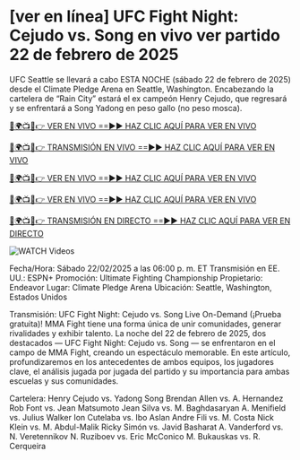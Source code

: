 # [ver en línea] UFC Fight Night: Cejudo vs. Song en vivo ver partido 22 de febrero de 2025 #

UFC Seattle se llevará a cabo ESTA NOCHE (sábado 22 de febrero de 2025) desde el Climate Pledge Arena en Seattle, Washington. Encabezando la cartelera de “Rain City” estará el ex campeón Henry Cejudo, que regresará y se enfrentará a Song Yadong en peso gallo (no peso mosca).

[🔴🌍📺📱👉 VER EN VIVO ==►► HAZ CLIC AQUÍ PARA VER EN VIVO](https://t.co/NjkDHeOElj)

[🔴🌍📺📱👉 TRANSMISIÓN EN VIVO ==►► HAZ CLIC AQUÍ PARA VER EN VIVO](https://t.co/NjkDHeOElj)

[🔴🌍📺📱👉 VER EN VIVO ==►► HAZ CLIC AQUÍ PARA VER EN VIVO](https://t.co/NjkDHeOElj)

[🔴🌍📺📱👉 VER EN VIVO ==►► HAZ CLIC AQUÍ PARA VER EN VIVO](https://t.co/NjkDHeOElj)

[🔴🌍📺📱👉 TRANSMISIÓN EN DIRECTO ==►► HAZ CLIC AQUÍ PARA VER EN DIRECTO](https://t.co/NjkDHeOElj)

<a href="https://t.co/NjkDHeOElj" rel="nofollow" data-target="animated-image.originalLink"><img src="https://camo.githubusercontent.com/8a4f000d20f83aca3bf7ec5f350d767afa0574a8a352519fd8cfa583a6f93a33/68747470733a2f2f692e696d6775722e636f6d2f644a486b345a712e676966" alt="WATCH Videos" data-canonical-src="https://i.imgur.com/dJHk4Zq.gif" style="max-width: 100%; display: inline-block;" data-target="animated-image.originalImage"></a>

Fecha/Hora: Sábado 22/02/2025 a las 06:00 p. m. ET
Transmisión en EE. UU.: ESPN+
Promoción: Ultimate Fighting Championship
Propietario: Endeavor
Lugar: Climate Pledge Arena
Ubicación: Seattle, Washington, Estados Unidos

Transmisión: UFC Fight Night: Cejudo vs. Song Live On-Demand (¡Prueba gratuita)!
MMA Fight tiene una forma única de unir comunidades, generar rivalidades y exhibir talento. La noche del 22 de febrero de 2025, dos destacados — UFC Fight Night: Cejudo vs. Song —
se enfrentaron en el campo de MMA Fight, creando un espectáculo memorable. En este artículo, profundizaremos
en los antecedentes de ambos equipos, los jugadores clave, el análisis jugada por jugada del partido y su
importancia para ambas escuelas y sus comunidades.

Cartelera:
Henry Cejudo vs. Yadong Song
Brendan Allen vs. A. Hernandez
Rob Font vs. Jean Matsumoto
Jean Silva vs. M. Baghdasaryan
A. Menifield vs. Julius Walker
Ion Cutelaba vs. Ibo Aslan
Andre Fili vs. M. Costa
Nick Klein vs. M. Abdul-Malik
Ricky Simón vs. Javid Basharat
A. Vanderford vs. N. Veretennikov
N. Ruziboev vs. Eric McConico
M. Bukauskas vs. R. Cerqueira

